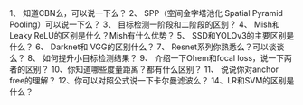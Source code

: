 1、 知道CBN么，可以说一下么？
2、 SPP（空间金字塔池化 Spatial Pyramid Pooling）可以说一下么？
3、 目标检测一阶段和二阶段的区别？
4、 Mish和Leaky ReLU的区别是什么？Mish有什么优势？
5、 SSD和YOLOv3的主要区别是什么？
6、 Darknet和 VGG的区别什么？
7、 Resnet系列你熟悉么？可以谈谈么？
8、 如何提升小目标检测结果？
9、 介绍一下Ohem和focal loss，说一下两者的区别？
10、你知道哪些度量距离？都有什么区别？
11、 说说你对anchor free的理解？
12、你可以对照公式说一下卡尔曼滤波么？
14、LR和SVM的区别是什么？

